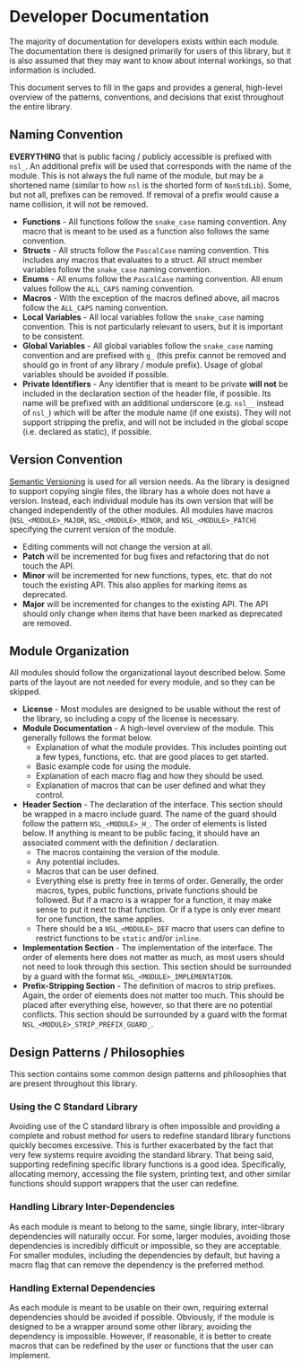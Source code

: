 # Developer Documentation

The majority of documentation for developers exists within each module. The documentation there
is designed primarily for users of this library, but it is also assumed that they may want to
know about internal workings, so that information is included.

This document serves to fill in the gaps and provides a general, high-level overview of the
patterns, conventions, and decisions that exist throughout the entire library.

## Naming Convention

**EVERYTHING** that is public facing / publicly accessible is prefixed with `nsl_`. An additional
prefix will be used that corresponds with the name of the module. This is not always the full
name of the module, but may be a shortened name (similar to how `nsl` is the shorted form of
`NonStdLib`). Some, but not all, prefixes can be removed. If removal of a prefix would cause a
name collision, it will not be removed.

- **Functions** - All functions follow the `snake_case` naming convention. Any macro that is meant 
  to be used as a function also follows the same convention.
- **Structs** - All structs follow the `PascalCase` naming convention. This includes any macros that
  evaluates to a struct. All struct member variables follow the `snake_case` naming convention.
- **Enums** - All enums follow the `PascalCase` naming convention. All enum values follow the
  `ALL_CAPS` naming convention.
- **Macros** - With the exception of the macros defined above, all macros follow the `ALL_CAPS` 
  naming convention.
- **Local Variables** - All local variables follow the `snake_case` naming convention. This is not
  particularly relevant to users, but it is important to be consistent.
- **Global Variables** - All global variables follow the `snake_case` naming convention and are
  prefixed with `g_` (this prefix cannot be removed and should go in front of any library /
  module prefix). Usage of global variables should be avoided if possible.
- **Private Identifiers** - Any identifier that is meant to be private **will not** be included in 
  the declaration section of the header file, if possible. Its name will be prefixed with an
  additional underscore (e.g. `nsl__` instead of `nsl_`) which will be after the module name (if
  one exists). They will not support stripping the prefix, and will not be included in the
  global scope (i.e. declared as static), if possible.

## Version Convention

[Semantic Versioning](https://semver.org) is used for all version needs. As the library is designed 
to support copying single files, the library has a whole does not have a version. Instead, each 
individual module has its own version that will be changed independently of the other modules. All 
modules have macros (`NSL_<MODULE>_MAJOR`, `NSL_<MODULE>_MINOR`, and `NSL_<MODULE>_PATCH`) 
specifying the current version of the module.

- Editing comments will not change the version at all.
- **Patch** will be incremented for bug fixes and refactoring that do not touch the API.
- **Minor** will be incremented for new functions, types, etc. that do not touch the existing API.
  This also applies for marking items as deprecated.
- **Major** will be incremented for changes to the existing API. The API should only change when 
  items that have been marked as deprecated are removed.

## Module Organization

All modules should follow the organizational layout described below. Some parts of the layout
are not needed for every module, and so they can be skipped.

- **License** - Most modules are designed to be usable without the rest of the library, so
  including a copy of the license is necessary.
- **Module Documentation** - A high-level overview of the module. This generally follows the format
  below.
  - Explanation of what the module provides. This includes pointing out a few types, functions,
    etc. that are good places to get started.
  - Basic example code for using the module.
  - Explanation of each macro flag and how they should be used.
  - Explanation of macros that can be user defined and what they control.
- **Header Section** - The declaration of the interface. This section should be wrapped in a macro
  include guard. The name of the guard should follow the pattern `NSL_<MODULE>_H_`. The order of
  elements is listed below. If anything is meant to be public facing, it should have an
  associated comment with the definition / declaration.
  - The macros containing the version of the module.
  - Any potential includes.
  - Macros that can be user defined.
  - Everything else is pretty free in terms of order. Generally, the order macros, types, public
    functions, private functions should be followed. But if a macro is a wrapper for a function,
    it may make sense to put it next to that function. Or if a type is only ever meant for one
    function, the same applies.
  - There should be a `NSL_<MODULE>_DEF` macro that users can define to restrict functions to be
    `static` and/or `inline`.
- **Implementation Section** - The implementation of the interface. The order of elements here does
  not matter as much, as most users should not need to look through this section. This section
  should be surrounded by a guard with the format `NSL_<MODULE>_IMPLEMENTATION`.
- **Prefix-Stripping Section** - The definition of macros to strip prefixes. Again, the order of
  elements does not matter too much. This should be placed after everything else, however, so
  that there are no potential conflicts. This section should be surrounded by a guard with the
  format `NSL_<MODULE>_STRIP_PREFIX_GUARD_`.

## Design Patterns / Philosophies

This section contains some common design patterns and philosophies that are present throughout
this library.

### Using the C Standard Library

Avoiding use of the C standard library is often impossible and providing a complete and robust
method for users to redefine standard library functions quickly becomes excessive. This is
further exacerbated by the fact that very few systems require avoiding the standard library.
That being said, supporting redefining specific library functions is a good idea.
Specifically, allocating memory, accessing the file system, printing text, and other similar
functions should support wrappers that the user can redefine.

### Handling Library Inter-Dependencies

As each module is meant to belong to the same, single library, inter-library dependencies will
naturally occur. For some, larger modules, avoiding those dependencies is incredibly
difficult or impossible, so they are acceptable. For smaller modules, including the
dependencies by default, but having a macro flag that can remove the dependency is the
preferred method.

### Handling External Dependencies

As each module is meant to be usable on their own, requiring external dependencies should be
avoided if possible. Obviously, if the module is designed to be a wrapper around some other
library, avoiding the dependency is impossible. However, if reasonable, it is better to create
macros that can be redefined by the user or functions that the user can implement.
